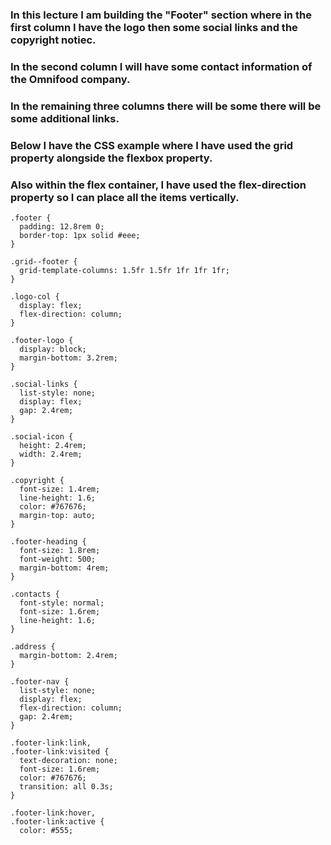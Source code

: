 ### In this lecture I am building the "Footer" section where in the first column I have the logo then some social links and the copyright notiec.
### In the second column I will have some contact information of the Omnifood company.
### In the remaining three columns there will be some there will be some additional links.

### Below I have the CSS example where I have used the grid property alongside the flexbox property.
### Also within the flex container, I have used the flex-direction property so I can place all the items vertically.

```
.footer {
  padding: 12.8rem 0;
  border-top: 1px solid #eee;
}

.grid--footer {
  grid-template-columns: 1.5fr 1.5fr 1fr 1fr 1fr;
}

.logo-col {
  display: flex;
  flex-direction: column;
}

.footer-logo {
  display: block;
  margin-bottom: 3.2rem;
}

.social-links {
  list-style: none;
  display: flex;
  gap: 2.4rem;
}

.social-icon {
  height: 2.4rem;
  width: 2.4rem;
}

.copyright {
  font-size: 1.4rem;
  line-height: 1.6;
  color: #767676;
  margin-top: auto;
}

.footer-heading {
  font-size: 1.8rem;
  font-weight: 500;
  margin-bottom: 4rem;
}

.contacts {
  font-style: normal;
  font-size: 1.6rem;
  line-height: 1.6;
}

.address {
  margin-bottom: 2.4rem;
}

.footer-nav {
  list-style: none;
  display: flex;
  flex-direction: column;
  gap: 2.4rem;
}

.footer-link:link,
.footer-link:visited {
  text-decoration: none;
  font-size: 1.6rem;
  color: #767676;
  transition: all 0.3s;
}

.footer-link:hover,
.footer-link:active {
  color: #555;